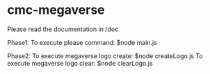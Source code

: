 # cmc-megaverse
Please read the documentation in /doc

Phase1:
To execute please command: $node main.js

Phase2:
To execute megaverse logo create: $node createLogo.js
To execute megaverse logo clear: $node clearLogo.js
